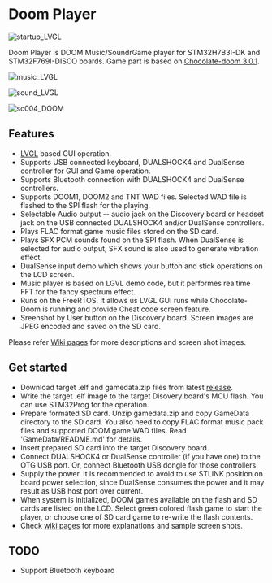 # Doom Player

![startup_LVGL](https://user-images.githubusercontent.com/12758516/218339900-31bd464d-3fbf-48eb-a38c-15aa8c6d7b69.jpg)

Doom Player is DOOM Music/SoundrGame player for STM32H7B3I-DK and STM32F769I-DISCO boards.
Game part is based on [Chocolate-doom 3.0.1](https://www.chocolate-doom.org/).

![music_LVGL](https://user-images.githubusercontent.com/12758516/218339999-62f67c08-b343-4a72-9c57-33ed63e5c785.jpg)

![sound_LVGL](https://user-images.githubusercontent.com/12758516/218340140-58879f46-37b1-4568-a8f7-49c40dc77419.jpg)

![sc004_DOOM](https://user-images.githubusercontent.com/12758516/218340020-90dcee30-518c-4d71-a515-76e0eeaa549a.jpg)

## Features
* [LVGL](https://github.com/lvgl/lvgl) based GUI operation.
* Supports USB connected keyboard, DUALSHOCK4 and DualSense controller for GUI and Game operation.
* Supports Bluetooth connection with DUALSHOCK4 and DualSense controllers.
* Supports DOOM1, DOOM2 and TNT WAD files. Selected WAD file is flashed to the SPI flash for the playing.
* Selectable Audio output -- audio jack on the Discovery board or headset jack on the USB connected DUALSHOCK4 and/or DualSense controllers.
* Plays FLAC format game music files stored on the SD card.
* Plays SFX PCM sounds found on the SPI flash. When DualSense is selected for audio output, SFX sound is also used to generate vibration effect.
* DualSense input demo which shows your button and stick operations on the LCD screen.
* Music player is based on LGVL demo code, but it performes realtime FFT for the fancy spectrum effect.
* Runs on the FreeRTOS. It allows us LVGL GUI runs while Chocolate-Doom is running and provide Cheat code screen feature.
* Sreenshot by User button on the Discovery board. Screen images are JPEG encoded and saved on the SD card.

Please refer [Wiki pages](https://github.com/sirius506/DoomPlayer/wiki) for more descriptions and screen shot images.

## Get started
* Download target .elf and gamedata.zip files from latest [release](https://github.com/sirius506/DoomPlayer/releases).
* Write the target .elf image to the target Disovery board's MCU flash. You can use STM32Prog for the operation.
* Prepare formated SD card. Unzip gamedata.zip and copy GameData directory to the SD card. You also need to copy FLAC format music pack files and supported DOOM game WAD files. Read 'GameData/README.md' for details.
* Insert prepared SD card into the target Discovery board.
* Connect DUALSHOCK4 or DualSense controller (if you have one) to the OTG USB port. Or, connect Bluetooth USB dongle for those controllers.
* Supply the power. It is recommended to avoid to use STLINK position on board power selection, since DualSense consumes the power and it may result as USB host port over current.
* When system is initialized, DOOM games available on the flash and SD cards are listed on the LCD. Select green colored flash game to start the player, or choose one of SD card game to re-write the flash contents.
* Check [wiki pages](https://github.com/sirius506/DoomPlayer/wiki) for more explanations and sample screen shots.

## TODO
* Support Bluetooth keyboard

